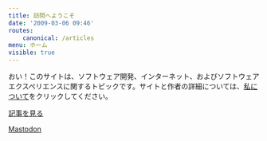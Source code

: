 ```yaml
---
title: 訪問へようこそ 
date: '2009-03-06 09:46'
routes:
    canonical: /articles
menu: ホーム
visible: true
---
```

おい！このサイトは、ソフトウェア開発、インターネット、およびソフトウェアエクスペリエンスに関するトピックです。サイトと作者の詳細については、[私について](https://dallas.lu/about/)をクリックしてください。

[記事を見る](https://dallas.lu/archives/)

<a href="https://m.dallas.lu/@i" rel="me">Mastodon</a>
